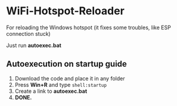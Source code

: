 # WiFi-Hotspot-Reloader

For reloading the Windows hotspot (it fixes some troubles, like ESP connection stuck)

Just run **autoexec.bat**

## Autoexecution on startup guide

1. Download the code and place it in any folder
2. Press **Win+R** and type `shell:startup`
3. Create a link to **autoexec.bat**
4. **DONE.**
